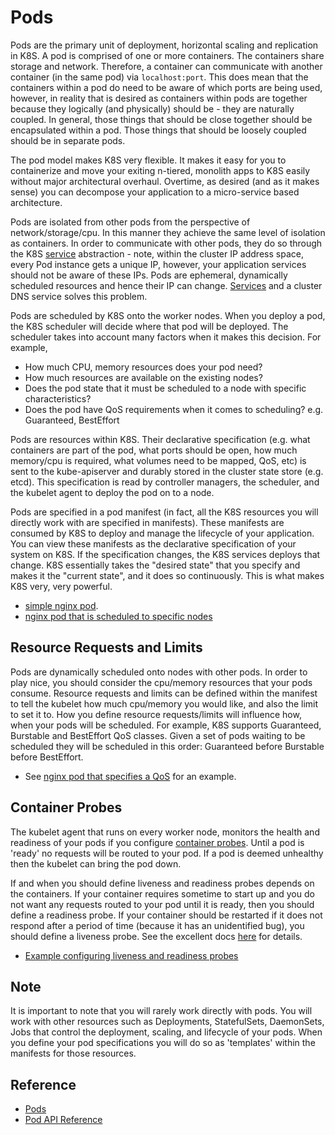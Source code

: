 # Pods #

Pods are the primary unit of deployment, horizontal scaling and replication in K8S.  A pod is comprised of one or more containers.  The containers share storage and network. Therefore, a container can communicate with another container (in the same pod) via ``localhost:port``.  This does mean that the containers within a pod do need to be aware of which ports are being used, however, in reality that is desired as containers within pods are together because they logically (and physically) should be - they are naturally coupled.  In general, those things that should be close together should be encapsulated within a pod.  Those things that should be loosely coupled should be in separate pods.

The pod model makes K8S very flexible.  It makes it easy for you to containerize and move your exiting n-tiered, monolith apps to K8S easily without major architectural overhaul.  Overtime, as desired (and as it makes sense) you can decompose your application to a micro-service based architecture.

Pods are isolated from other pods from the perspective of network/storage/cpu.  In this manner they achieve the same level of isolation as containers.  In order to communicate with other pods, they do so through the K8S [service](../services/README.md) abstraction - note, within the cluster IP address space, every Pod instance gets a unique IP, however, your application services should not be aware of these IPs. Pods are ephemeral, dynamically scheduled resources and hence their IP can change. [Services](../services/README.md) and a cluster DNS service solves this problem.

Pods are scheduled by K8S onto the worker nodes.  When you deploy a pod, the K8S scheduler will decide where that pod will be deployed.  The scheduler takes into account many factors when it makes this decision.  For example, 

* How much CPU, memory resources does your pod need?
* How much resources are available on the existing nodes?
* Does the pod state that it must be scheduled to a node with specific characteristics?
* Does the pod have QoS requirements when it comes to scheduling? e.g. Guaranteed, BestEffort

Pods are resources within K8S.  Their declarative specification (e.g. what containers are part of the pod, what ports should be open, how much memory/cpu is required, what volumes need to be mapped, QoS, etc) is sent to the kube-apiserver and durably stored in the cluster state store (e.g. etcd).  This specification is read by controller managers, the scheduler, and the kubelet agent to deploy the pod on to a node.  

Pods are specified in a pod manifest (in fact, all the K8S resources you will directly work with are specified in manifests).  These manifests are consumed by K8S to deploy and manage the lifecycle of your application.  You can view these manifests as the declarative specification of your system on K8S. If the specification changes, the K8S services deploys that change.  K8S essentially takes the "desired state" that you specify and makes it the "current state", and it does so continuously.  This is what makes K8S very, very powerful.

* [simple nginx pod](./nginx.yml).
* [nginx pod that is scheduled to specific nodes](./nginx-scheduling.yml)

## Resource Requests and Limits ##

Pods are dynamically scheduled onto nodes with other pods.  In order to play nice, you should consider the cpu/memory resources that your pods consume.  Resource requests and limits can be defined within the manifest to tell the kubelet how much cpu/memory you would like, and also the limit to set it to.  How you define resource requests/limits will influence how, when your pods will be scheduled.  For example, K8S supports Guaranteed, Burstable and BestEffort QoS classes.  Given a set of pods waiting to be scheduled they will be scheduled in this order: Guaranteed before Burstable before BestEffort.  

* See [nginx pod that specifies a QoS](./nginx-qos.yml) for an example.

## Container Probes ##

The kubelet agent that runs on every worker node, monitors the health and readiness of your pods if you configure [container probes](https://kubernetes.io/docs/concepts/workloads/pods/pod-lifecycle/#container-probes).  Until a pod is 'ready' no requests will be routed to your pod.  If a pod is deemed unhealthy then the kubelet can bring the pod down.  

If and when you should define liveness and readiness probes depends on the containers.  If your container requires sometime to start up and you do not want any requests routed to your pod until it is ready, then you should define a readiness probe.  If your container should be restarted if it does not respond after a period of time (because it has an unidentified bug), you should define a liveness probe.  See the excellent docs [here](https://kubernetes.io/docs/tasks/configure-pod-container/configure-liveness-readiness-probes/) for details.

* [Example configuring liveness and readiness probes](./http-liveness.yaml)

## Note ##
It is important to note that you will rarely work directly with pods.  You will work with other resources such as Deployments, StatefulSets, DaemonSets, Jobs that control the deployment, scaling, and lifecycle of your pods.  When you define your pod specifications you will do so as 'templates' within the manifests for those resources.

## Reference ##

* [Pods](https://kubernetes.io/docs/concepts/workloads/pods/pod/)
* [Pod API Reference](https://kubernetes.io/docs/api-reference/v1.8/#pod-v1-core)

